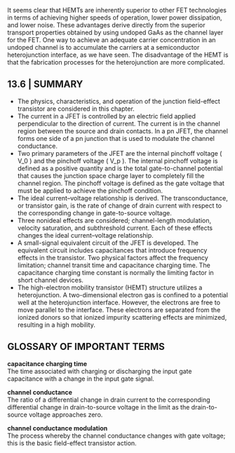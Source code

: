 It seems clear that HEMTs are inherently superior to other FET technologies in terms of achieving higher speeds of operation, lower power dissipation, and lower noise. These advantages derive directly from the superior transport properties obtained by using undoped GaAs as the channel layer for the FET. One way to achieve an adequate carrier concentration in an undoped channel is to accumulate the carriers at a semiconductor heterojunction interface, as we have seen. The disadvantage of the HEMT is that the fabrication processes for the heterojunction are more complicated.

## 13.6 | SUMMARY

- The physics, characteristics, and operation of the junction field-effect transistor are considered in this chapter.
- The current in a JFET is controlled by an electric field applied perpendicular to the direction of current. The current is in the channel region between the source and drain contacts. In a pn JFET, the channel forms one side of a pn junction that is used to modulate the channel conductance.
- Two primary parameters of the JFET are the internal pinchoff voltage \( V_0 \) and the pinchoff voltage \( V_p \). The internal pinchoff voltage is defined as a positive quantity and is the total gate-to-channel potential that causes the junction space charge layer to completely fill the channel region. The pinchoff voltage is defined as the gate voltage that must be applied to achieve the pinchoff condition.
- The ideal current–voltage relationship is derived. The transconductance, or transistor gain, is the rate of change of drain current with respect to the corresponding change in gate-to-source voltage.
- Three nonideal effects are considered; channel-length modulation, velocity saturation, and subthreshold current. Each of these effects changes the ideal current–voltage relationship.
- A small-signal equivalent circuit of the JFET is developed. The equivalent circuit includes capacitances that introduce frequency effects in the transistor. Two physical factors affect the frequency limitation; channel transit time and capacitance charging time. The capacitance charging time constant is normally the limiting factor in short channel devices.
- The high-electron mobility transistor (HEMT) structure utilizes a heterojunction. A two-dimensional electron gas is confined to a potential well at the heterojunction interface. However, the electrons are free to move parallel to the interface. These electrons are separated from the ionized donors so that ionized impurity scattering effects are minimized, resulting in a high mobility.

## GLOSSARY OF IMPORTANT TERMS

**capacitance charging time**  
The time associated with charging or discharging the input gate capacitance with a change in the input gate signal.

**channel conductance**  
The ratio of a differential change in drain current to the corresponding differential change in drain-to-source voltage in the limit as the drain-to-source voltage approaches zero.

**channel conductance modulation**  
The process whereby the channel conductance changes with gate voltage; this is the basic field-effect transistor action.